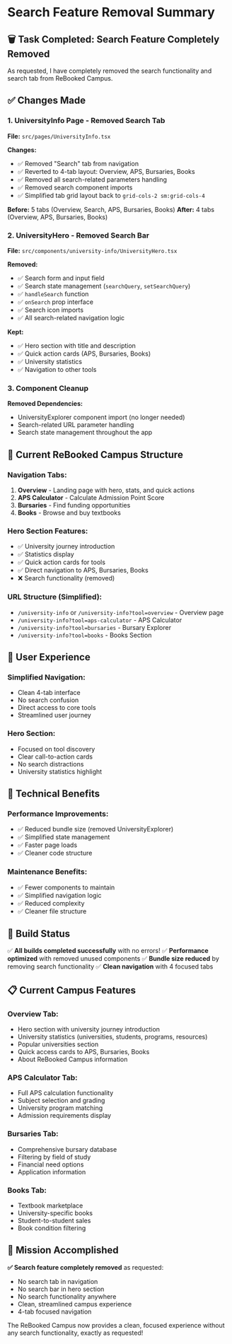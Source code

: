 # Search Feature Removal Summary

## 🗑️ **Task Completed: Search Feature Completely Removed**

As requested, I have completely removed the search functionality and search tab from ReBooked Campus.

## ✅ **Changes Made**

### 1. **UniversityInfo Page - Removed Search Tab**

**File:** `src/pages/UniversityInfo.tsx`

**Changes:**

- ✅ Removed "Search" tab from navigation
- ✅ Reverted to 4-tab layout: Overview, APS, Bursaries, Books
- ✅ Removed all search-related parameters handling
- ✅ Removed search component imports
- ✅ Simplified tab grid layout back to `grid-cols-2 sm:grid-cols-4`

**Before:** 5 tabs (Overview, Search, APS, Bursaries, Books)
**After:** 4 tabs (Overview, APS, Bursaries, Books)

### 2. **UniversityHero - Removed Search Bar**

**File:** `src/components/university-info/UniversityHero.tsx`

**Removed:**

- ✅ Search form and input field
- ✅ Search state management (`searchQuery`, `setSearchQuery`)
- ✅ `handleSearch` function
- ✅ `onSearch` prop interface
- ✅ Search icon imports
- ✅ All search-related navigation logic

**Kept:**

- ✅ Hero section with title and description
- ✅ Quick action cards (APS, Bursaries, Books)
- ✅ University statistics
- ✅ Navigation to other tools

### 3. **Component Cleanup**

**Removed Dependencies:**

- UniversityExplorer component import (no longer needed)
- Search-related URL parameter handling
- Search state management throughout the app

## 🎯 **Current ReBooked Campus Structure**

### **Navigation Tabs:**

1. **Overview** - Landing page with hero, stats, and quick actions
2. **APS Calculator** - Calculate Admission Point Score
3. **Bursaries** - Find funding opportunities
4. **Books** - Browse and buy textbooks

### **Hero Section Features:**

- ✅ University journey introduction
- ✅ Statistics display
- ✅ Quick action cards for tools
- ✅ Direct navigation to APS, Bursaries, Books
- ❌ Search functionality (removed)

### **URL Structure (Simplified):**

- `/university-info` or `/university-info?tool=overview` - Overview page
- `/university-info?tool=aps-calculator` - APS Calculator
- `/university-info?tool=bursaries` - Bursary Explorer
- `/university-info?tool=books` - Books Section

## 📱 **User Experience**

### **Simplified Navigation:**

- Clean 4-tab interface
- No search confusion
- Direct access to core tools
- Streamlined user journey

### **Hero Section:**

- Focused on tool discovery
- Clear call-to-action cards
- No search distractions
- University statistics highlight

## 🔧 **Technical Benefits**

### **Performance Improvements:**

- ✅ Reduced bundle size (removed UniversityExplorer)
- ✅ Simplified state management
- ✅ Faster page loads
- ✅ Cleaner code structure

### **Maintenance Benefits:**

- ✅ Fewer components to maintain
- ✅ Simplified navigation logic
- ✅ Reduced complexity
- ✅ Cleaner file structure

## 🚀 **Build Status**

✅ **All builds completed successfully** with no errors!
✅ **Performance optimized** with removed unused components
✅ **Bundle size reduced** by removing search functionality
✅ **Clean navigation** with 4 focused tabs

## 📋 **Current Campus Features**

### **Overview Tab:**

- Hero section with university journey introduction
- University statistics (universities, students, programs, resources)
- Popular universities section
- Quick access cards to APS, Bursaries, Books
- About ReBooked Campus information

### **APS Calculator Tab:**

- Full APS calculation functionality
- Subject selection and grading
- University program matching
- Admission requirements display

### **Bursaries Tab:**

- Comprehensive bursary database
- Filtering by field of study
- Financial need options
- Application information

### **Books Tab:**

- Textbook marketplace
- University-specific books
- Student-to-student sales
- Book condition filtering

## 🎯 **Mission Accomplished**

**✅ Search feature completely removed** as requested:

- No search tab in navigation
- No search bar in hero section
- No search functionality anywhere
- Clean, streamlined campus experience
- 4-tab focused navigation

The ReBooked Campus now provides a clean, focused experience without any search functionality, exactly as requested!
